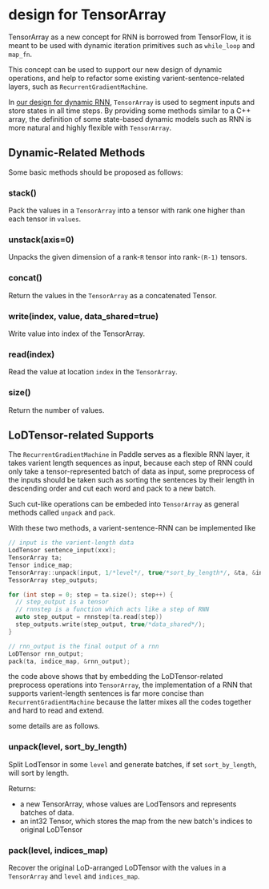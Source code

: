 # design for TensorArray
TensorArray as a new concept for RNN is borrowed from TensorFlow, 
it is meant to be used with dynamic iteration primitives such as `while_loop` and `map_fn`.

This concept can be used to support our new design of dynamic operations, and help to refactor some existing varient-sentence-related layers, 
such as `RecurrentGradientMachine`.

In [our design for dynamic RNN](https://github.com/PaddlePaddle/Paddle/pull/4401), 
`TensorArray` is used to segment inputs and store states in all time steps.
By providing some methods similar to a C++ array,
the definition of some state-based dynamic models such as RNN is more natural and highly flexible with `TensorArray`.

## Dynamic-Related Methods
Some basic methods should be proposed as follows:

### stack()
Pack the values in a `TensorArray` into a tensor with rank one higher than each tensor in `values`.
### unstack(axis=0)
Unpacks the given dimension of a rank-`R` tensor into rank-`(R-1)` tensors.
### concat()
Return the values in the `TensorArray` as a concatenated Tensor.
### write(index, value, data_shared=true)
Write value into index of the TensorArray.
### read(index)
Read the value at location `index` in the `TensorArray`.
### size()
Return the number of values.

## LoDTensor-related Supports
The `RecurrentGradientMachine` in Paddle serves as a flexible RNN layer, it takes varient length sequences as input, 
because each step of RNN could only take a tensor-represented batch of data as input, 
some preprocess of the inputs should be taken such as sorting the sentences by their length in descending order and cut each word and pack to a new batch.

Such cut-like operations can be embeded into `TensorArray` as general methods called `unpack` and `pack`.

With these two methods, a varient-sentence-RNN can be implemented like

```c++
// input is the varient-length data
LodTensor sentence_input(xxx);
TensorArray ta;
Tensor indice_map;
TensorArray::unpack(input, 1/*level*/, true/*sort_by_length*/, &ta, &indice_map);
TessorArray step_outputs;

for (int step = 0; step = ta.size(); step++) {
  // step_output is a tensor
  // rnnstep is a function which acts like a step of RNN
  auto step_output = rnnstep(ta.read(step))
  step_outputs.write(step_output, true/*data_shared*/);
}

// rnn_output is the final output of a rnn
LoDTensor rnn_output;
pack(ta, indice_map, &rnn_output);
```
the code above shows that by embedding the LoDTensor-related preprocess operations into `TensorArray`,
the implementation of a RNN that supports varient-length sentences is far more concise than `RecurrentGradientMachine` because the latter mixes all the codes together and hard to read and extend.


some details are as follows.

### unpack(level, sort_by_length)
Split LodTensor in some `level` and generate batches, if set `sort_by_length`, will sort by length.

Returns:

- a new TensorArray, whose values are LodTensors and represents batches of data.
- an int32 Tensor, which stores the map from the new batch's indices to original LoDTensor
### pack(level, indices_map)
Recover the original LoD-arranged LoDTensor with the values in a `TensorArray` and `level` and `indices_map`.

